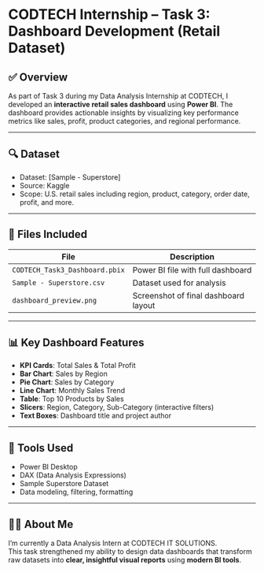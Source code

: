 # CODTECH Internship – Task 3: Dashboard Development (Retail Dataset)

## ✅ Overview
As part of Task 3 during my Data Analysis Internship at CODTECH, I developed an **interactive retail sales dashboard** using **Power BI**.
The dashboard provides actionable insights by visualizing key performance metrics like sales, profit, product categories, and regional performance.

---

## 🔍 Dataset
- Dataset: [Sample - Superstore]
- Source: Kaggle
- Scope: U.S. retail sales including region, product, category, order date, profit, and more.

---

## 📁 Files Included
| File | Description |
|------|-------------|
| `CODTECH_Task3_Dashboard.pbix` | Power BI file with full dashboard |
| `Sample - Superstore.csv` | Dataset used for analysis |
| `dashboard_preview.png` | Screenshot of final dashboard layout |

---

## 📊 Key Dashboard Features
- **KPI Cards**: Total Sales & Total Profit
- **Bar Chart**: Sales by Region
- **Pie Chart**: Sales by Category
- **Line Chart**: Monthly Sales Trend
- **Table**: Top 10 Products by Sales
- **Slicers**: Region, Category, Sub-Category (interactive filters)
- **Text Boxes**: Dashboard title and project author

---

## 🚀 Tools Used
- Power BI Desktop
- DAX (Data Analysis Expressions)
- Sample Superstore Dataset
- Data modeling, filtering, formatting

---

## 🙋‍♀️ About Me
I’m currently a Data Analysis Intern at CODTECH IT SOLUTIONS.  
This task strengthened my ability to design data dashboards that transform raw datasets into **clear, insightful visual reports** using **modern BI tools**.

